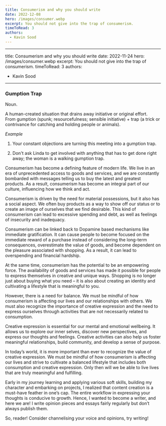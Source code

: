 ```yaml
---
title: Consumerism and why you should write
date: 2022-12-08
hero: /images/consumer.webp
excerpt: You should not give into the trap of consumerism.
timeToRead: 3
authors:
  - Kavin Sood
---
```


---
title: Consumerism and why you should write
date: 2022-11-24
hero: /images/consumer.webp
excerpt: You should not give into the trap of consumerism.
timeToRead: 3
authors:
  - Kavin Sood
---

### Gumption Trap

Noun.

A human-created situation that drains away initiative or original effort. From gumption (spunk; resourcefulness; sensible initiative) + trap (a trick or contrivance for catching and holding people or animals).

*Example*

1. Your constant objections are turning this meeting into a gumption trap.

2. Don't ask Linda to get involved with anything that has to get done right away; the woman is a walking gumption trap.

Consumerism has become a defining feature of modern life. We live in an era of unprecedented access to goods and services, and we are constantly bombarded with messages telling us to buy the latest and greatest products. As a result, consumerism has become an integral part of our culture, influencing how we think and act.

Consumerism is driven by the need for material possessions, but it also has a social aspect. We often buy products as a way to show off our status or to create an image of ourselves that we find desirable. This kind of consumerism can lead to excessive spending and debt, as well as feelings of insecurity and inadequacy.

Consumerism can be linked back to Dopamine based mechanisms like immediate gratification. It can cause people to become focused on the immediate reward of a purchase instead of considering the long-term consequences, overestimate the value of goods, and become dependent on the pleasure associated with shopping. As a result, it can lead to overspending and financial hardship.

At the same time, consumerism has the potential to be an empowering force. The availability of goods and services has made it possible for people to express themselves in creative and unique ways. Shopping is no longer just about buying what you need – it is also about creating an identity and cultivating a lifestyle that is meaningful to you.

However, there is a need for balance. We must be mindful of how consumerism is affecting our lives and our relationships with others. We must also recognize the importance of creative expression and the need to express ourselves through activities that are not necessarily related to consumption.

Creative expression is essential for our mental and emotional wellbeing. It allows us to explore our inner selves, discover new perspectives, and express our thoughts and feelings. Creative activities can also help us foster meaningful relationships, build community, and develop a sense of purpose.

In today’s world, it is more important than ever to recognize the value of creative expression. We must be mindful of how consumerism is affecting our lives and strive to cultivate a balanced lifestyle that includes both consumption and creative expression. Only then will we be able to live lives that are truly meaningful and fulfilling.

Early in my journey learning and applying various soft skills, building my character and embarking on projects, I realized that content creation is a must-have feather in one’s cap. The entire workflow in expressing your thoughts is conducive to growth. Hence, I wanted to become a writer, and here we are! I write opinion pieces and essays fairly regularly but don’t always publish them. 

So, reader! Consider channelising your voice and opinions, try writing! 

